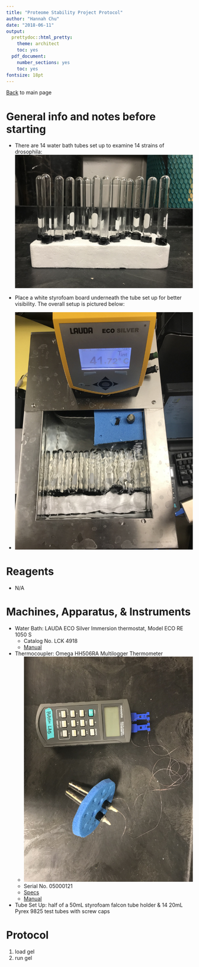 ```yaml
---
title: "Proteome Stability Project Protocol"
author: "Hannah Chu"
date: "2018-06-11"
output:
  prettydoc::html_pretty:
    theme: architect
    toc: yes
  pdf_document:
    number_sections: yes
    toc: yes
fontsize: 18pt
---
```


[Back](https://adnguyen.github.io/Hahn_lab_protocols/) to main page

# General info and notes before starting 
* There are 14 water bath tubes set up to examine 14 strains of drosophila:
![wb](https://github.com/HannahHChu/Notebooks/blob/master/Images/water_bath_tubes5.JPG)

* Place a white styrofoam board underneath the tube set up for better visibility. The overall setup is pictured below:
* ![overall](https://github.com/HannahHChu/Notebooks/blob/master/Images/IMG_7946.JPG)

# Reagents 
* N/A

# Machines, Apparatus, & Instruments
* Water Bath: LAUDA ECO Silver Immersion thermostat, Model ECO RE 1050 S  
	* Catalog No. LCK 4918
	* [Manual](http://www.lauda-brinkmann.com/downloads/manuals/Eco%20Silver.pdf)
* Thermocoupler: Omega HH506RA Multilogger Thermometer
	* ![pic](https://github.com/HannahHChu/Notebooks/blob/master/Images/thermocooler3.JPG)
	* Serial No. 05000121
	* [Specs](https://www.omega.com/temperature/pdf/HH506A_HH506RA.pdf)
	* [Manual](https://www.omega.com/manuals/manualpdf/M4079.pdf)
* Tube Set Up: half of a 50mL styrofoam falcon tube holder & 14 20mL Pyrex 9825 test tubes with screw caps


# Protocol

1. load gel
2. run gel